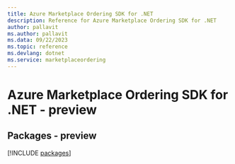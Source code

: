 ```yaml
---
title: Azure Marketplace Ordering SDK for .NET
description: Reference for Azure Marketplace Ordering SDK for .NET
author: pallavit
ms.author: pallavit
ms.data: 09/22/2023
ms.topic: reference
ms.devlang: dotnet
ms.service: marketplaceordering
---
```

# Azure Marketplace Ordering SDK for .NET - preview
## Packages - preview
[!INCLUDE [packages](marketplace-ordering-index.md)]